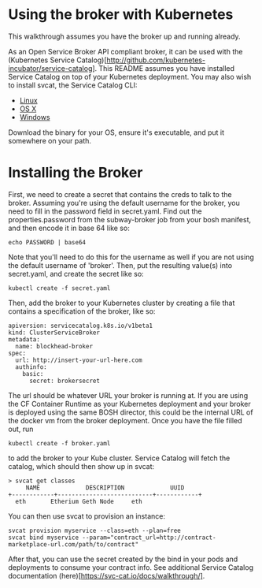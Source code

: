 # Using the broker with Kubernetes

This walkthrough assumes you have the broker up and running already.

As an Open Service Broker API compliant broker, it can be used with the (Kubernetes Service
Catalog)[http://github.com/kubernetes-incubator/service-catalog].  This README assumes you
have installed Service Catalog on top of your Kubernetes deployment. You may also wish to install
svcat, the Service Catalog CLI:

* [Linux](https://download.svcat.sh/cli/latest/linux/amd64/svcat)
* [OS X](https://download.svcat.sh/cli/latest/darwin/amd64/svcat)
* [Windows](https://download.svcat.sh/cli/latest/windows/amd64/svcat.exe)

Download the binary for your OS, ensure it's executable, and put it somewhere on your path.

# Installing the Broker

First, we need to create a secret that contains the creds to talk to the broker. Assuming you're
using the default username for the broker, you need to fill in the password field in secret.yaml.
Find out the properties.password from the subway-broker job from your bosh manifest, and then encode it in
base 64 like so:

```
echo PASSWORD | base64
```

Note that you'll need to do this for the username as well if you are not using the default username
of 'broker'. Then, put the resulting value(s) into secret.yaml, and create the secret like so:

```
kubectl create -f secret.yaml
```

Then, add the broker to your Kubernetes cluster by creating a file
that contains a specification of the broker, like so:
```
apiversion: servicecatalog.k8s.io/v1beta1
kind: ClusterServiceBroker
metadata:
  name: blockhead-broker
spec:
  url: http://insert-your-url-here.com
  authinfo:
    basic:
      secret: brokersecret
```

The url should be whatever URL your broker is running at. If you are using the CF Container Runtime
as your Kubernetes deployment and your broker is deployed using the same BOSH director, this could be
the internal URL of the docker vm from the broker deployment. Once you have the file filled out, run

```
kubectl create -f broker.yaml
```

to add the broker to your Kube cluster. Service Catalog will fetch the catalog, which should then
show up in svcat:
```
> svcat get classes
     NAME             DESCRIPTION             UUID     
+------------+---------------------------+------------+
  eth		Etherium Geth Node	   eth
```

You can then use svcat to provision an instance:

```
svcat provision myservice --class=eth --plan=free
svcat bind myservice --param="contract_url=http://contract-marketplace-url.com/path/to/contract"
```

After that, you can use the secret created by the bind in your pods and deployments to consume your contract info. See
additional Service Catalog documentation (here)[https://svc-cat.io/docs/walkthrough/].

